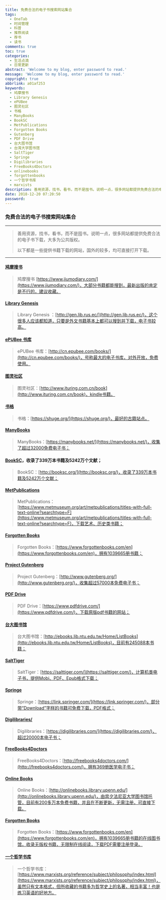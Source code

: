 ```yaml
---
title: 免费合法的电子书搜索网站集合
tags:
  - OneTab
  - 时间管理
  - 科普
  - 推荐阅读
  - 荐书
  - 读书
comments: true
toc: true
categories:
  - 生活点滴
  - 日常更新
abstract: 'Welcome to my blog, enter password to read.'
message: 'Welcome to my blog, enter password to read.'
copyright: true
abbrlink: a01af253
keywords:
  - 鸠摩搜书
  - Library Genesis
  - ePUBee
  - 图灵社区
  - 书格
  - ManyBooks
  - BookSC
  - MetPublications
  - Forgotten Books
  - Gutenberg
  - PDF Drive
  - 台大图书馆
  - 台湾大学图书馆
  - SaltTiger
  - Springe
  - Digilibraries
  - FreeBooks4Doctors
  - onlinebooks
  - forgottenbooks
  - 一个哲学书库
  - marxists
description: 善用资源，找书，看书，而不是囤书。说明一点，很多网站都提供免费合法的电子书下载，大多为公共版权。以下都是一些提供书籍下载的网站，国外的较多，均可直接打开下载。
date: 2018-12-20 07:20:50
password:
---
```

<script type="text/javascript" src="/js/src/bai.js"></script>

### 免费合法的电子书搜索网站集合
---

> 善用资源，找书，看书，而不是囤书。说明一点，很多网站都提供免费合法的电子书下载，大多为公共版权。
>
> 以下都是一些提供书籍下载的网站，国外的较多，均可直接打开下载。

---

#### [鸠摩搜书](https://www.jiumodiary.com/)
> 鸠摩搜书 [https://www.jiumodiary.com/](https://www.jiumodiary.com/)，大部分书籍都能搜到，最新出版的肯定是不行的，建议收藏。

#### [Library Genesis](http://gen.lib.rus.ec/)
> Library Genesis ：[http://gen.lib.rus.ec/](http://gen.lib.rus.ec/)，这个很多人应该都知道，只要是外文书籍基本上都可以搜到并下载，电子书较高。

#### [ePUBee 书库](http://cn.epubee.com/books/)
> ePUBee 书库：[http://cn.epubee.com/books/](http://cn.epubee.com/books/)，号称最大的电子书库，对外开放，免费使用。

#### [图灵社区](http://www.ituring.com.cn/book)
> 图灵社区：[http://www.ituring.com.cn/book](http://www.ituring.com.cn/book)，kindle书籍。

#### [书格](https://shuge.org/)
> 书格：[https://shuge.org/](https://shuge.org/)，最好的古籍站点。

#### [ManyBooks](https://manybooks.net/)
> ManyBooks：[https://manybooks.net/](https://manybooks.net/)，收集了超过32000免费电子书；

#### [BookSC](http://booksc.org/)，收录了339万本书籍及5242万个文献；
> BookSC：[http://booksc.org/](http://booksc.org/)，收录了339万本书籍及5242万个文献；

#### [MetPublications](https://www.metmuseum.org/art/metpublications/titles-with-full-text-online?searchtype=F)
> MetPublications：[https://www.metmuseum.org/art/metpublications/titles-with-full-text-online?searchtype=F](https://www.metmuseum.org/art/metpublications/titles-with-full-text-online?searchtype=F)，下载艺术、历史类书籍；

#### [Forgotten Books](https://www.forgottenbooks.com/en)
> Forgotten Books：[https://www.forgottenbooks.com/en](https://www.forgottenbooks.com/en)，拥有1039665册书籍；

#### [Project Gutenberg](http://www.gutenberg.org/)
> Project Gutenberg：[http://www.gutenberg.org/](http://www.gutenberg.org/)，收集超过57000本免费电子书；

#### [PDF Drive](https://www.pdfdrive.com/)
> PDF Drive：[https://www.pdfdrive.com/](https://www.pdfdrive.com/)，下载原版pdf书籍的网站；

#### [台大图书馆](http://ebooks.lib.ntu.edu.tw/Home/ListBooks)
> 台大图书馆：[http://ebooks.lib.ntu.edu.tw/Home/ListBooks](http://ebooks.lib.ntu.edu.tw/Home/ListBooks)，目前有245088本书籍；

#### [SaltTiger](https://salttiger.com/)
> SaltTiger：[https://salttiger.com/](https://salttiger.com/)，计算机类电子书，提供Mobi、PDF、Epub格式下载；

#### [Springe](https://link.springer.com/)
> Springe：[https://link.springer.com/](https://link.springer.com/)，部分带“Download”字样的书籍可免费下载，PDF格式；

#### [Digilibraries/](https://digilibraries.com/)
> Digilibraries：[https://digilibraries.com/](https://digilibraries.com/)，超过20000本电子书；

#### [FreeBooks4Doctors](http://freebooks4doctors.com/)
> FreeBooks4Doctors：[http://freebooks4doctors.com/](http://freebooks4doctors.com/)，拥有369册医学电子书；

#### [Online Books](http://onlinebooks.library.upenn.edu/)
> Online Books：[http://onlinebooks.library.upenn.edu/](http://onlinebooks.library.upenn.edu/)，由宾夕法尼亚大学图书馆托管，目前有200多万本免费书籍，并且在不断更新，无需注册，可直接下载。 ​

#### [Forgotten Books](https://www.forgottenbooks.com/en)
> Forgotten Books：[https://www.forgottenbooks.com/en](https://www.forgottenbooks.com/en)，拥有1039665册书籍的在线图书馆，收录无版权书籍，无限制在线阅读，下载PDF需要注册登录。 ​

#### [一个哲学书库](https://www.marxists.org/reference/subject/philosophy/index.htm)
> 一个哲学书库：[https://www.marxists.org/reference/subject/philosophy/index.html](https://www.marxists.org/reference/subject/philosophy/index.html)，虽然只有文本格式，但所收藏的书籍多为哲学史上的名著，相当丰富！也是练习英语的好地方。
